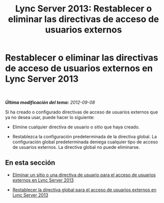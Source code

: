 ﻿---
title: 'Lync Server 2013: Restablecer o eliminar las directivas de acceso de usuarios externos'
TOCTitle: Restablecer o eliminar las directivas de acceso de usuarios externos
ms:assetid: 5f9b4528-f4f1-4d52-816d-156c3c7298ad
ms:mtpsurl: https://technet.microsoft.com/es-es/library/Gg521003(v=OCS.15)
ms:contentKeyID: 48275426
ms.date: 01/07/2017
mtps_version: v=OCS.15
ms.translationtype: HT
---

# Restablecer o eliminar las directivas de acceso de usuarios externos en Lync Server 2013

 

_**Última modificación del tema:** 2012-09-08_

Si ha creado o configurado directivas de acceso de usuarios externos que ya no desea usar, puede hacer lo siguiente:

  - Elimine cualquier directiva de usuario o sitio que haya creado.

  - Restablezca la configuración predeterminada de la directiva global. La configuración global predeterminada deniega cualquier tipo de acceso de usuarios externos. La directiva global no puede eliminarse.

## En esta sección

  - [Eliminar un sitio o una directiva de usuario para el acceso de usuarios externos en Lync Server 2013](lync-server-2013-delete-a-site-or-user-policy-for-external-user-access.md)

  - [Restablecer la directiva global para el acceso de usuarios externos en Lync Server 2013](lync-server-2013-reset-the-global-policy-for-external-user-access.md)

